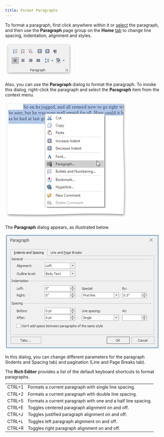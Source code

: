 ```yaml
---
title: Format Paragraphs
---
```

To format a paragraph, first click anywhere within it or [select](../../../../interface-elements-for-desktop/articles/rich-text-editor/text-editing/select-text.md) the paragraph, and then use the **Paragraph** page group on the **Home** [ tab](../../../../interface-elements-for-desktop/articles/rich-text-editor/text-editor-ui/ribbon-interface.md) to change line spacing, indentation, alignment and styles.

![RTEParagraph](../../../images/Img121313.png)

Also, you can use the **Paragraph** dialog to format the paragraph. To invoke this dialog, right-click the paragraph and select the **Paragraph** item from the context menu.

![RTEParagraphContextMenu](../../../images/Img121315.png)

The **Paragraph** dialog appears, as illustrated below.

![RTEParagraphMenu](../../../images/Img121314.png)

In this dialog, you can change different parameters for the paragraph (Indents and Spacing tab) and pagination (Line and Page Breaks tab).

The **Rich Editor** provides a list of the default keyboard shortcuts to format paragraphs.

|  |  |
|---|---|
| CTRL+1 | Formats a current paragraph with single line spacing. |
| CTRL+2 | Formats a current paragraph with double line spacing. |
| CTRL+5 | Formats a current paragraph with one and a half line spacing. |
| CTRL+E | Toggles centered paragraph alignment on and off. |
| CTRL+J | Toggles justified paragraph alignment on and off. |
| CTRL+L | Toggles left paragraph alignment on and off. |
| CTRL+R | Toggles right paragraph alignment on and off. |